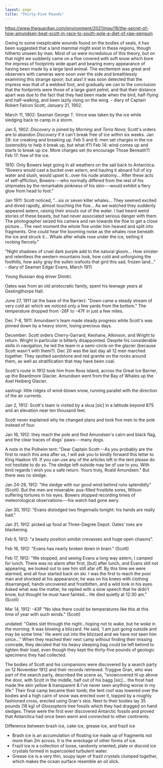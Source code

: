 ```yaml
---
layout: page
title: "Thirty-Five Pounds"
---
```


https://www.theguardian.com/environment/2021/may/16/the-secret-of-how-amundsen-beat-scott-in-race-to-south-pole-a-diet-of-raw-penguin

Owing to some inexplicable wounds found on the bodies of seals, it has been suggested that a land mammal might exist in these regions, though hitherto unseen by man. Most of us were incredulous of this theory, but on that night we suddenly came on a floe covered with soft snow which bore the impress of footprints wide apart and bearing every appearance of having been made by a large land animal. The excitement was great and observers with cameras were soon over the side and breathlessly examining this strange spoor; but alas! it was soon detected that the impress was that of a webbed foot, and gradually we can to the conclusion that the footprints were those of a large giant petrel, and that their distance apart was due to the fact that they had been made when the bird, half-flying and half-walking, and been lazily rising on the wing. - diary of Captain Robert Falcon Scott, January 21, 1902.

March 11, 1902: Seaman George T. Vince was taken by the ice while sledging back to camp in a storm.

Jan 5, 1902: *Discovery* is joined by *Morning* and *Terra Nova*; Scott's orders are to abandon *Discovery* if it can't break free of ice within six weeks. Jan 28: ice creaking and breaking up. Feb 5 and 6: men set charges in the ice (ostensibly to help it break up, but what if?) Feb 14: wind comes up and starts to break up ice. More charges set (to encourage Those Beneath?) Feb 17: free of the ice.

1910: Only Bowers kept going in all weathers on the sail back to Antarctica. "Bowers would cast a bucket over astern, and hauling it aboard full of icy water and slush, would upset it...over his nude anatomy... After these acts of self-affliction, Bowers---who normally differed from the rest of his shipmates by the remarkable pinkness of his skin---would exhibit a fiery glow from head to foot."

Jan 1911: Scott noticed, "...six or seven killer whales... They seemed excited and dived rapidly, almost touching the floe... As we watched they suddenly appeared astern, raising their snouts out of the water. I had heard weird stories of these beasts, but had never associated serious danger with them. The photographer seized his camera and ran towards the floe to get a close picture... The next moment the whole floe under him heaved and split into fragments. One could hear the booming noise as the whales rose beneath the ice and struck it... Whale after whale rose under the ice, setting it rocking fiercely."

"Night shadows of cruel dark purple add to the natural gloom... How sinister and relentless the western mountains look, how cold and unforgiving the foothills, how ashy gray the sullen icefoots that gird this sad, frozen land..." - diary of Seaman Edgar Evans, March 1911.

Young Russian dog driver Dimitri.

Oates was from an old aristocratic family, spent his teenage years at Gestingthorpe Hall.

June 27, 1911 (at the base of the Barrier): "Down came a steady stream of very cold air which we noticed only a few yards from the bottom." The temperature dropped from -26F to -47F in just a few miles.

Dec 7-8, 1911: Amundsen's team made steady progress while Scott's was pinned down by a heavy storm, losing precious days.

December: Scott orders Cherry-Garrard, Keohane, Atkinson, and Wright to return. Wright in particular is bitterly disappointed. Despite his considerable skills in navigation, he led the team in a semi-circle on the glacier (because Scott wasn't with them?). Dec 20 was the last day all 12 men marched together. They spotted sandstone and red granite on the rocks around them, as well as stratification that may have been coal.

Scott's route in 1912 took him from Ross Island, across the Great Ice Barrier, up the Beardmore Glacier. Amundsen went from the Bay of Whales up the Axel Heiberg Glacier.

sastrugi: little ridges of wind-blown snow, running parallel with the direction of the air currents.

Jan 2, 1912: Scott's team is visited by a skua [sic] in a latitude beyond 87S and an elevation near ten thousand feet.

Scott never explained why he changed plans and took five men to the pole instead of four.

Jan 16, 1912: they reach the pole and find Amundsen's cairn and black flag, and the clear traces of dogs' paws---many dogs.

A note in the Polheim tent: "Dear Captain Scott---As you probably are the first to reach this area after us, I will ask you to kindly forward this letter to King Haakon VII. If you can use any of the articles left in the tent please do not hesitate to do so. The sledge left outside may be of use to you. With kind regards I wish you a safe return. Yours truly, Roald Amundsen." But there was no sledge.

Jan 24-29, 1912: "the sledge with our good wind behind runs splendidly" (Scott). But the men are miserable: pus-filled frostbite sores, Wilson suffering tortures in his eyes. Bowers stopped recording times of meteorological observations---his watch had gone awry.

Jan 30, 1912: "Evans dislodged two fingernails tonight: his hands are really bad."

Jan 31, 1912: picked up food at Three-Degree Depot. Oates' toes are blackening.

Feb 6, 1912: "a beasty position amidst crevasses and huge open chasms".

Feb 16, 1912: "Evans has nearly broken down in brain." (Scott)

Feb 17, 1912: "We stopped, and seeing Evans a long way astern, I camped for lunch. There was no alarm after first, [but] after lunch, and Evans still not appearing, we looked out to see him still afar off. By this time we were alarmed, and all four started back on ski. I was the first to reach the poor man and shocked at his appearance; he was on his knees with clothing disarranged, hands uncovered and frostbitten, and a wild look in his eyes. Asked what was the matter, he replied with a slow speech that he didn't know, but thought he must have fainted... He died quietly at 12:30 am." (Scott)

Mar 14, 1912: -43F "No idea there could be temperatures like this at this time of year with such winds." (Scott)

undated: "Oates slet through the night...hoping not to wake, but he woke in the morning. It was blowing a blizzard. He said, 'I am just going outside and may be some time.' He went out into the blizzard and we have not seen him since..." When they reached their next camp without finding their missing comrade, they decided that his heavy sleeping bag could be left behind to lighten their load, even though they kept the thirty-five pounds of geologic specimens they had collected.

The bodies of Scott and his companions were discovered by a search party on 12 November 1912 and their records retrieved. Tryggve Gran, who was part of the search party, described the scene as, "snowcovered til up above the door, with Scott in the middle, half out of his bagg [sic]... the frost had made the skin yellow & transparent & I've never seen anything worse in my life." Their final camp became their tomb; the tent roof was lowered over the bodies and a high cairn of snow was erected over it, topped by a roughly fashioned cross, erected using Gran's skis. Next to their bodies lay 35 pounds (16 kg) of *Glossopteris* tree fossils which they had dragged on hand sledges. These were the first ever discovered Antarctic fossils and proved that Antarctica had once been warm and connected to other continents.

Difference between brash ice, cake ice, grease ice, and frazil ice
- Brash ice is an accumulation of floating ice made up of fragments not more than 2m across. It is the wreckage of other forms of ice.
- Frazil ice is a collection of loose, randomly oriented, plate or discoid ice crystals formed in supercooled turbulent water.
- Grease ice is a very thin, soupy layer of frazil crystals clumped together, which makes the ocean surface resemble an oil slick.
